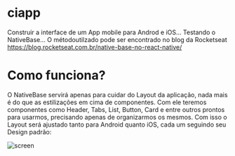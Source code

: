 # ciapp
Construir a interface de um App mobile para Androd e iOS... Testando o NativeBase... O métodoutilzado pode ser encontrado no blog da Rocketseat https://blog.rocketseat.com.br/native-base-no-react-native/

# Como funciona?
O NativeBase servirá apenas para cuidar do Layout da aplicação, nada mais é do que as estilizações em cima de componentes. Com ele teremos componentes como Header, Tabs,  List, Button, Card e entre outros prontos para usarmos, precisando apenas de organizarmos os mesmos.
Com isso o Layout será ajustado tanto para Android quanto iOS, cada um seguindo seu Design padrão:

![screen](https://github.com/conexexoes-infinito/ciapp/blob/master/src/assets/image.png)
